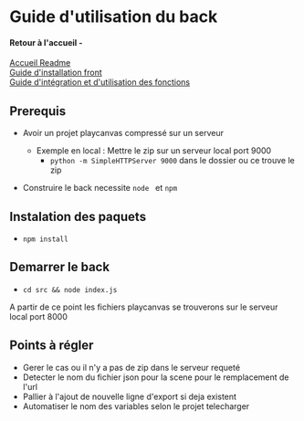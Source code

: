 # Guide d'utilisation du back
#### Retour à l'accueil -  
[Accueil Readme](../README.md)  
[Guide d'installation front](../canvas_front/README.front.md)  
[Guide d'intégration et d'utilisation des fonctions](../INTEGRATION.md)

## Prerequis
- Avoir un projet playcanvas compressé sur un serveur
    - Exemple en local : Mettre le zip sur un serveur local port 9000 
        - ``python -m SimpleHTTPServer 9000`` dans le dossier ou ce trouve le zip

- Construire le back necessite `node ` et `npm` 

## Instalation des paquets
- ``npm install``

## Demarrer le back
- `cd src && node index.js`

A partir de ce point les fichiers playcanvas se trouverons sur le serveur local port 8000


## Points à régler

- Gerer le cas ou il n'y a pas de zip dans le serveur requeté 
- Detecter le nom du fichier json pour la scene pour le remplacement de l'url
- Pallier à l'ajout de nouvelle ligne d'export si deja existent
- Automatiser le nom des variables selon le projet telecharger
  